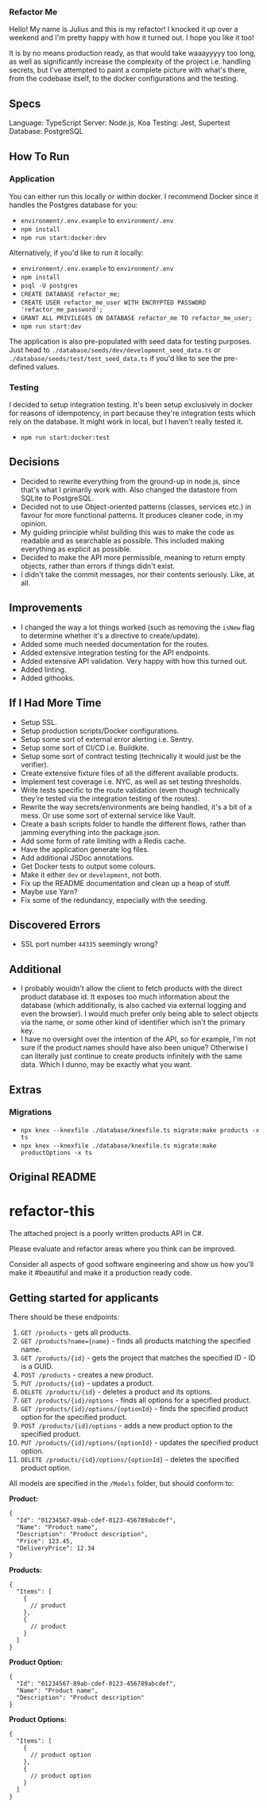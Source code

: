 ### Refactor Me

Hello! My name is Julius and this is my refactor! I knocked it up over a weekend and I'm pretty happy with how it turned out. I hope you like it too!

It is by no means production ready, as that would take waaayyyyy too long, as well as significantly increase the complexity of the project i.e. handling secrets, but I've attempted to paint a complete picture with what's there, from the codebase itself, to the docker configurations and the testing.

## Specs

Language: TypeScript
Server: Node.js, Koa
Testing: Jest, Supertest
Database: PostgreSQL

## How To Run

### Application

You can either run this locally or within docker. I recommend Docker since it handles the Postgres database for you:

- `environment/.env.example` to `environment/.env`
- `npm install`
- `npm run start:docker:dev`

Alternatively, if you'd like to run it locally:

- `environment/.env.example` to `environment/.env`
- `npm install`
- `psql -U postgres`
- `CREATE DATABASE refactor_me;`
- `CREATE USER refactor_me_user WITH ENCRYPTED PASSWORD 'refactor_me_password';`
- `GRANT ALL PRIVILEGES ON DATABASE refactor_me TO refactor_me_user;`
- `npm run start:dev`

The application is also pre-populated with seed data for testing purposes. Just head to `./database/seeds/dev/development_seed_data.ts` or `./database/seeds/test/test_seed_data.ts` if you'd like to see the pre-defined values.

### Testing

I decided to setup integration testing. It's been setup exclusively in docker for reasons of idempotency, in part because they're integration tests which rely on the database. It might work in local, but I haven't really tested it.

- `npm run start:docker:test`

## Decisions

- Decided to rewrite everything from the ground-up in node.js, since that's what I primarily work with. Also changed the datastore from SQLite to PostgreSQL.
- Decided not to use Object-oriented patterns (classes, services etc.) in favour for more functional patterns. It produces cleaner code, in my opinion.
- My guiding principle whilst building this was to make the code as readable and as searchable as possible. This included making everything as explicit as possible.
- Decided to make the API more permissible, meaning to return empty objects, rather than errors if things didn't exist.
- I didn't take the commit messages, nor their contents seriously. Like, at all.

## Improvements

- I changed the way a lot things worked (such as removing the `isNew` flag to determine whether it's a directive to create/update).
- Added some much needed documentation for the routes.
- Added extensive integration testing for the API endpoints.
- Added extensive API validation. Very happy with how this turned out.
- Added linting.
- Added githooks.

## If I Had More Time

- Setup SSL.
- Setup production scripts/Docker configurations.
- Setup some sort of external error alerting i.e. Sentry.
- Setup some sort of CI/CD i.e. Buildkite.
- Setup some sort of contract testing (technically it would just be the verifier).
- Create extensive fixture files of all the different available products.
- Implement test coverage i.e. NYC, as well as set testing thresholds.
- Write tests specific to the route validation (even though technically they're tested via the integration testing of the routes).
- Rewrite the way secrets/environments are being handled, it's a bit of a mess. Or use some sort of external service like Vault.
- Create a bash scripts folder to handle the different flows, rather than jamming everything into the package.json.
- Add some form of rate limiting with a Redis cache.
- Have the application generate log files.
- Add additional JSDoc annotations.
- Get Docker tests to output some colours.
- Make it either `dev` or `development`, not both.
- Fix up the README documentation and clean up a heap of stuff.
- Maybe use Yarn?
- Fix some of the redundancy, especially with the seeding.

## Discovered Errors

- SSL port number `44335` seemingly wrong?

## Additional

- I probably wouldn't allow the client to fetch products with the direct product database id. It exposes too much information about the database (which additionally, is also cached via external logging and even the browser). I would much prefer only being able to select objects via the name, or some other kind of identifier which isn't the primary key.
- I have no oversight over the intention of the API, so for example, I'm not sure if the product names should have also been unique? Otherwise I can literally just continue to create products infinitely with the same data. Which I dunno, may be exactly what you want.

## Extras

### Migrations

- `npx knex --knexfile ./database/knexfile.ts migrate:make products -x ts`
- `npx knex --knexfile ./database/knexfile.ts migrate:make productOptions -x ts`

## Original README

# refactor-this
The attached project is a poorly written products API in C#.

Please evaluate and refactor areas where you think can be improved.

Consider all aspects of good software engineering and show us how you'll make it #beautiful and make it a production ready code.

## Getting started for applicants

There should be these endpoints:

1. `GET /products` - gets all products.
2. `GET /products?name={name}` - finds all products matching the specified name.
3. `GET /products/{id}` - gets the project that matches the specified ID - ID is a GUID.
4. `POST /products` - creates a new product.
5. `PUT /products/{id}` - updates a product.
6. `DELETE /products/{id}` - deletes a product and its options.
7. `GET /products/{id}/options` - finds all options for a specified product.
8. `GET /products/{id}/options/{optionId}` - finds the specified product option for the specified product.
9. `POST /products/{id}/options` - adds a new product option to the specified product.
10. `PUT /products/{id}/options/{optionId}` - updates the specified product option.
11. `DELETE /products/{id}/options/{optionId}` - deletes the specified product option.

All models are specified in the `/Models` folder, but should conform to:

**Product:**
```
{
  "Id": "01234567-89ab-cdef-0123-456789abcdef",
  "Name": "Product name",
  "Description": "Product description",
  "Price": 123.45,
  "DeliveryPrice": 12.34
}
```

**Products:**
```
{
  "Items": [
    {
      // product
    },
    {
      // product
    }
  ]
}
```

**Product Option:**
```
{
  "Id": "01234567-89ab-cdef-0123-456789abcdef",
  "Name": "Product name",
  "Description": "Product description"
}
```

**Product Options:**
```
{
  "Items": [
    {
      // product option
    },
    {
      // product option
    }
  ]
}
```
